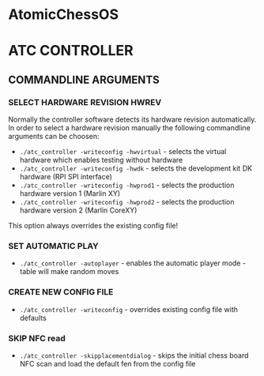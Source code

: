 # AtomicChessOS

# ATC CONTROLLER

## COMMANDLINE ARGUMENTS




### SELECT HARDWARE REVISION HWREV

Normally the controller software detects its hardware revision automatically. In order to select a hardware revision manually the following commandline arguments can be choosen:


* `./atc_controller -writeconfig -hwvirtual` - selects the virtual hardware which enables testing without hardware
* `./atc_controller -writeconfig -hwdk` - selects the development kit DK hardware (RPI SPI interface)
* `./atc_controller -writeconfig -hwprod1` - selects the production hardware version 1 (Marlin XY)
* `./atc_controller -writeconfig -hwprod2` - selects the production hardware version 2 (Marlin CoreXY)

This option always overrides the existing config file!

### SET AUTOMATIC PLAY

* `./atc_controller -autoplayer` - enables the automatic player mode - table will make random moves


### CREATE NEW CONFIG FILE

* `./atc_controller -writeconfig` - overrides existing config file with defaults


### SKIP NFC read

* `./atc_controller -skipplacementdialog` - skips the initial chess board NFC scan and load the default fen from the config file
